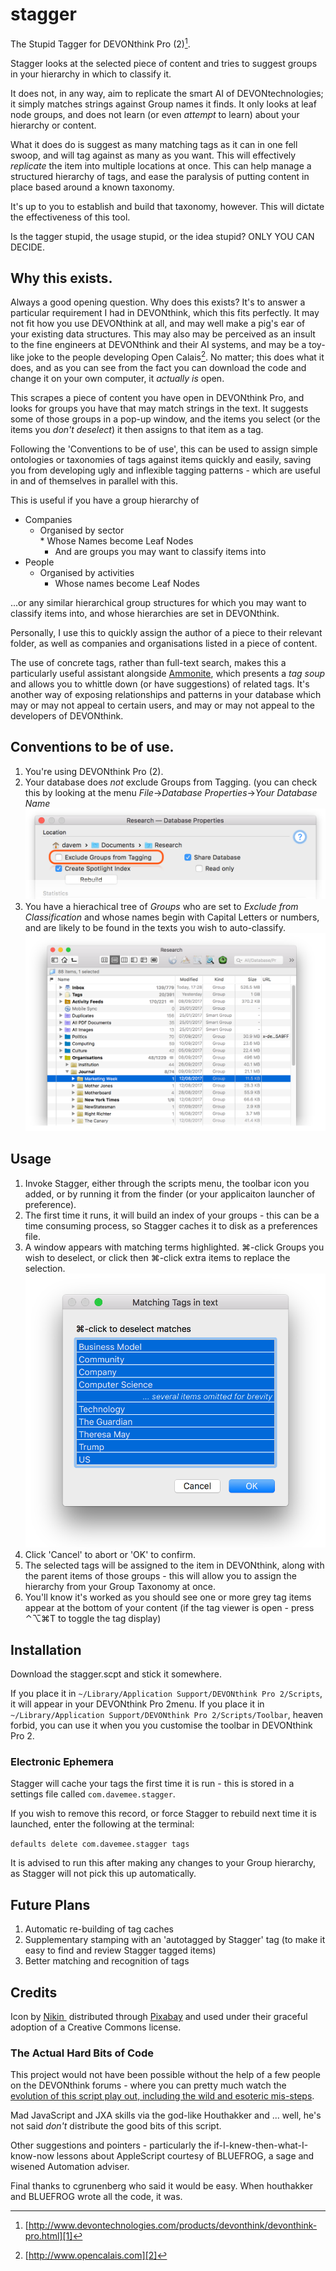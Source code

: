# stagger

The Stupid Tagger for DEVONthink Pro (2)[^1].

Stagger looks at the selected piece of content and tries to suggest groups in your hierarchy in which to classify it. 

It does not, in any way, aim to replicate the smart AI of DEVONtechnologies; it simply matches strings against Group names it finds. It only looks at leaf node groups, and does not learn (or even *attempt* to learn) about your hierarchy or content. 

What it does do is suggest as many matching tags as it can in one fell swoop, and will tag against as many as you want. This will effectively *replicate* the item into multiple locations at once. This can help manage a structured hierarchy of tags, and ease the paralysis of putting content in place based around a known taxonomy.

It's up to you to establish and build that taxonomy, however. This will dictate the effectiveness of this tool.

Is the tagger stupid, the usage stupid, or the idea stupid? ONLY YOU CAN DECIDE.

## Why this exists.

Always a good opening question. Why does this exists? It's to answer a particular requirement I had in DEVONthink, which this fits perfectly. It may not fit how you use DEVONthink at all, and may well make a pig's ear of your existing data structures. This may also may be perceived as an insult to the fine engineers at DEVONthink and their AI systems, and may be a toy-like joke to the people developing Open Calais[^2]. No matter; this does what it does, and as you can see from the fact you can download the code and change it on your own computer, it *actually is* open.

This scrapes a piece of content you have open in DEVONthink Pro, and looks for groups you have that may match strings in the text. It suggests some of those groups in a pop-up window, and the items you select (or the items you *don't deselect*) it then assigns to that item as a tag.

Following the 'Conventions to be of use', this can be used to assign simple ontologies or taxonomies of tags against items quickly and easily, saving you from developing ugly and inflexible tagging patterns - which are useful in and of themselves in parallel with this.

This is useful if you have a group hierarchy of    

* Companies    
	 * Organised by sector    
		   * Whose Names become Leaf Nodes    
		* And are groups you may want to classify items into
* People     
	* Organised by activities    
		* Whose names become Leaf Nodes    

...or any similar hierarchical group structures for which you may want to classify items into, and whose hierarchies are set in DEVONthink.

Personally, I use this to quickly assign the author of a piece to their relevant folder, as well as companies and organisations listed in a piece of content.

The use of concrete tags, rather than full-text search, makes this a particularly useful assistant alongside [Ammonite][3], which presents a *tag soup* and allows you to whittle down (or have suggestions) of related tags. It's another way of exposing relationships and patterns in your database which may or may not appeal to certain users, and may or may not appeal to the developers of DEVONthink.

## Conventions to be of use.

1. You're using DEVONthink Pro (2).
2. Your database does *not* exclude Groups from Tagging.    (you can check this by looking at the menu *File*→*Database Properties*→*Your Database Name*  
	![How to tell if your database allows Groups to be Tagged][image-1]
3. You have a hierachical tree of *Groups* who are set to  *Exclude from Classification* and whose names begin with Capital Letters or numbers, and are likely to be found in the texts you wish to auto-classify.  
	![A hierarchy of Groups with Exclude from Tagging set][image-2]

## Usage

1. Invoke Stagger, either through the scripts menu, the toolbar icon you added, or by running it from the finder (or your applicaiton launcher of preference).
2. The first time it runs, it will build an index of your groups - this can be a time consuming process, so Stagger caches it to disk as a preferences file.
3. A window appears with matching terms highlighted. ⌘-click Groups you wish to deselect, or click then ⌘-click extra items to replace the selection.  
	![The Stagger window in action][image-3]
4. Click 'Cancel' to abort or 'OK' to confirm.
5. The selected tags will be assigned to the item in DEVONthink, along with the parent items of those groups - this will allow you to assign the hierarchy from your Group Taxonomy at once.
6. You'll know it's worked as you should see one or more grey tag items appear at the bottom of your content (if the tag viewer is open - press ⌃⌥⌘T to toggle the tag display)

## Installation

Download the stagger.scpt and stick it somewhere.

If you place it in `~/Library/Application Support/DEVONthink Pro 2/Scripts`, it will appear in your DEVONthink Pro 2menu. If you place it in  `~/Library/Application Support/DEVONthink Pro 2/Scripts/Toolbar`, heaven forbid, you can use it when you you customise the toolbar in DEVONthink Pro 2.

### Electronic Ephemera

Stagger will cache your tags the first time it is run - this is stored in a settings file called `com.davemee.stagger`. 

If you wish to remove this record, or force Stagger to rebuild next time it is launched, enter the following at the terminal:

`defaults delete com.davemee.stagger tags`

It is advised to run this after making any changes to your Group hierarchy, as Stagger will not pick this up automatically.

## Future Plans

1. Automatic re-building of tag caches
2. Supplementary stamping with an 'autotagged by Stagger' tag (to make it easy to find and review Stagger tagged items)
3. Better matching and recognition of tags

## Credits

Icon by [Nikin ][4] distributed through [Pixabay][5] and used under their graceful adoption of a Creative Commons license.

### The Actual Hard Bits of Code

This project would not have been possible without the help of a few people on the DEVONthink forums - where you can pretty much watch the [evolution of this script play out, including the wild and esoteric mis-steps][6].

Mad JavaScript and JXA skills via the god-like Houthakker and ... well, he's not said *don't* distribute the good bits of this script.

Other suggestions and pointers - particularly the if-I-knew-then-what-I-know-now lessons about AppleScript courtesy of BLUEFROG, a sage and wisened Automation adviser.

Final thanks to cgrunenberg who said it would be easy. When houthakker and BLUEFROG wrote all the code, it was.

[^1]:	[http://www.devontechnologies.com/products/devonthink/devonthink-pro.html][1]

[^2]:	[http://www.opencalais.com][2]

[1]:	http://www.devontechnologies.com/products/devonthink/devonthink-pro.html "DEVONthink Pro 2"
[2]:	http://www.opencalais.com "Retuers Open Calais"
[3]:	http://www.soma-zone.com/Ammonite/ "Ammonite"
[4]:	https://pixabay.com/en/users/Nikin-253338/?
[5]:	https://cdn.pixabay.com/photo/2017/03/16/04/16/tags-2148132_640.png?attachment,%20https://pixabay.com/en/tags-paper-tag-paper-label-2148132/
[6]:	http://forum.devontechnologies.com/viewtopic.php?f=20&t=24937

[image-1]:	./images-readme/Exclude%20Groups%20from%20Tagging.png "Exclude Groups from Tagging"
[image-2]:	images-readme/Excluded%20from%20Classification%20Group%20Hierarchy.png "Excluded from Classification Group Hierarchy"
[image-3]:	./images-readme/Stagger%20Window.png "Stagger Window"